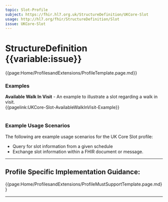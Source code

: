 ```yaml
---
topic: Slot-Profile
subject: https://fhir.hl7.org.uk/StructureDefinition/UKCore-Slot
usage: http://hl7.org/fhir/StructureDefinition/Slot
issue: UKCore-Slot
---
```

# StructureDefinition {{variable:issue}}

<nocheck>
{{page:Home/ProfilesandExtensions/ProfileTemplate.page.md}}

<div id="Examples" class="tabcontent">
  <h3>Examples</h3>
  <b>Available Walk In Visit</b> - An example to illustrate a slot regarding a walk in visit.
  <br>
  {{pagelink:UKCore-Slot-AvailableWalkInVisit-Example}}
  <br><br>
</div>
</nocheck>

<div id="ProfileGuidance">

### Example Usage Scenarios ###

The following are example usage scenarios for the UK Core Slot profile:
- Query for slot information from a given schedule
- Exchange slot information within a FHIR document or message.

<hr class="thickline">

## Profile Specific Implementation Guidance: ##

{{page:Home/ProfilesandExtensions/ProfileMustSupportTemplate.page.md}}

</div>

---
